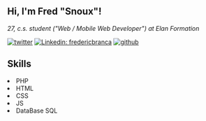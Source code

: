 <h2> Hi, I'm Fred "Snoux"!</h2>

<p><em>27, c.s. student ("Web / Mobile Web Developer") at Elan Formation</em></p>

[![twitter](https://user-images.githubusercontent.com/73036370/227058430-085b0e96-21b7-4b2d-8483-b064c4527376.png)](https://twitter.com/snoux_)
[![Linkedin: fredericbranca](https://img.shields.io/badge/-fredericbranca-blue?style=flat-square&logo=Linkedin&logoColor=white&link=https://www.linkedin.com/in/frederic-branca/)](https://www.linkedin.com/in/frederic-branca/)
[![github](https://user-images.githubusercontent.com/73036370/227059922-bc7f6ec4-aae8-4567-86ab-0a2140923f91.png)](https://github.com/snoux)

## Skills 
<p> 
  <li>PHP</li>
  <li>HTML</li>
  <li>CSS</li>
  <li>JS</li> 
  <li>DataBase SQL</li> 
</p>
